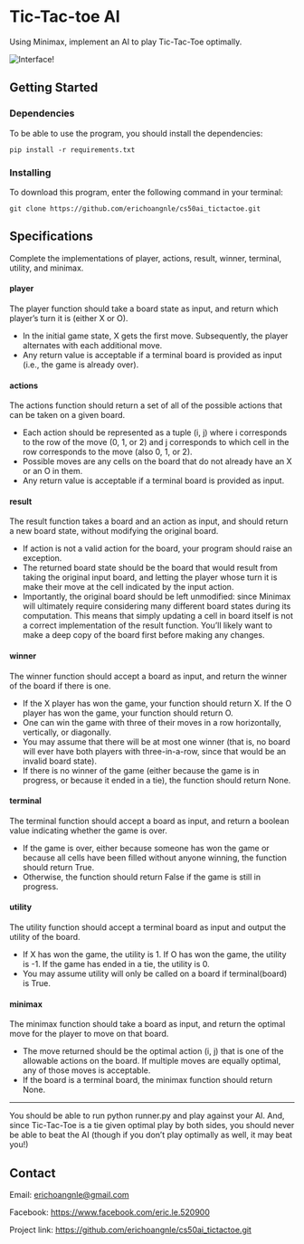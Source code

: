 # Tic-Tac-toe AI

Using Minimax, implement an AI to play Tic-Tac-Toe optimally.

![Interface!](https://cs50.harvard.edu/ai/2020/projects/0/tictactoe/images/game.png "Interface")

## Getting Started

### Dependencies

To be able to use the program, you should install the dependencies:

```
pip install -r requirements.txt
```

### Installing

To download this program, enter the following command in your terminal:
```
git clone https://github.com/erichoangnle/cs50ai_tictactoe.git
```
## Specifications

Complete the implementations of player, actions, result, winner, terminal, utility, and minimax.

#### player

The player function should take a board state as input, and return which player’s turn it is (either X or O).
 * In the initial game state, X gets the first move. Subsequently, the player alternates with each additional move.
 * Any return value is acceptable if a terminal board is provided as input (i.e., the game is already over).

#### actions

The actions function should return a set of all of the possible actions that can be taken on a given board.
 * Each action should be represented as a tuple (i, j) where i corresponds to the row of the move (0, 1, or 2) and j corresponds to which cell in the row corresponds to the move (also 0, 1, or 2).
 * Possible moves are any cells on the board that do not already have an X or an O in them.
 * Any return value is acceptable if a terminal board is provided as input.

#### result

The result function takes a board and an action as input, and should return a new board state, without modifying the original board.
 * If action is not a valid action for the board, your program should raise an exception.
 * The returned board state should be the board that would result from taking the original input board, and letting the player whose turn it is make their move at the cell indicated by the input action.
 * Importantly, the original board should be left unmodified: since Minimax will ultimately require considering many different board states during its computation. This means that simply updating a cell in board itself is not a correct implementation of the result function. You’ll likely want to make a deep copy of the board first before making any changes.

#### winner

The winner function should accept a board as input, and return the winner of the board if there is one.
 * If the X player has won the game, your function should return X. If the O player has won the game, your function should return O.
 * One can win the game with three of their moves in a row horizontally, vertically, or diagonally.
 * You may assume that there will be at most one winner (that is, no board will ever have both players with three-in-a-row, since that would be an invalid board state).
 * If there is no winner of the game (either because the game is in progress, or because it ended in a tie), the function should return None.

#### terminal

The terminal function should accept a board as input, and return a boolean value indicating whether the game is over.
 * If the game is over, either because someone has won the game or because all cells have been filled without anyone winning, the function should return True.
 * Otherwise, the function should return False if the game is still in progress.

#### utility

The utility function should accept a terminal board as input and output the utility of the board.
 * If X has won the game, the utility is 1. If O has won the game, the utility is -1. If the game has ended in a tie, the utility is 0.
 * You may assume utility will only be called on a board if terminal(board) is True.

#### minimax

The minimax function should take a board as input, and return the optimal move for the player to move on that board.
 * The move returned should be the optimal action (i, j) that is one of the allowable actions on the board. If multiple moves are equally optimal, any of those moves is acceptable.
 * If the board is a terminal board, the minimax function should return None.

***

You should be able to run python runner.py and play against your AI. And, since Tic-Tac-Toe is a tie given optimal play by both sides, you should never be able to beat the AI (though if you don’t play optimally as well, it may beat you!)

## Contact

Email: erichoangnle@gmail.com

Facebook: https://www.facebook.com/eric.le.520900

Project link: https://github.com/erichoangnle/cs50ai_tictactoe.git
